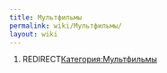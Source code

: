 ```yaml
---
title: Мультфильмы
permalink: wiki/Мультфильмы/
layout: wiki
---
```


1.  REDIRECT[Категория:Мультфильмы](Категория:Мультфильмы "wikilink")
